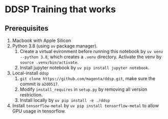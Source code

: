 # DDSP Training that works


## Prerequisites

1. Macbook with Apple Silicon
2. Python 3.8 (using `uv` package manager).
   1. Create a virtual evironment before running this notebook by `uv venv --python 3.8`, which creates a `.venv` directory. Activate the venv by `source .venv/bin/activate`.
   2. Install jupyter notebook by `uv pip install jupyter notebook`.  
3. Local-install `ddsp`
   1. `git clone https://github.com/magenta/ddsp.git`, make sure the commit is `a2d0517`.
   2. Modify `install_requires` in `setup.py` by removing all version restriction.
   3. Install locally by `uv pip install -e ./ddsp`
4. Install `tensorflow-metal` by `uv pip install tensorflow-metal` to allow GPU usage in tensorflow.
